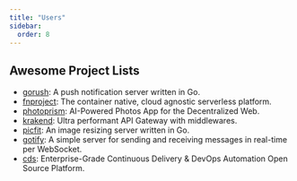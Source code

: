 ```yaml
---
title: "Users"
sidebar:
  order: 8
---
```


## Awesome Project Lists

- [gorush](https://github.com/appleboy/gorush): A push notification server written in Go.
- [fnproject](https://github.com/fnproject/fn): The container native, cloud agnostic serverless platform.
- [photoprism](https://github.com/photoprism/photoprism): AI-Powered Photos App for the Decentralized Web.
- [krakend](https://github.com/devopsfaith/krakend): Ultra performant API Gateway with middlewares.
- [picfit](https://github.com/thoas/picfit): An image resizing server written in Go.
- [gotify](https://github.com/gotify/server): A simple server for sending and receiving messages in real-time per WebSocket.
- [cds](https://github.com/ovh/cds): Enterprise-Grade Continuous Delivery & DevOps Automation Open Source Platform.
